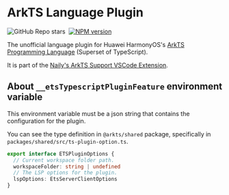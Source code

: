 # ArkTS Language Plugin

![GitHub Repo stars](https://img.shields.io/github/stars/groupguanfang/arkTS?style=flat)&nbsp;
[![NPM version](https://img.shields.io/npm/v/@arkts/language-plugin?color=a1b858)](https://www.npmjs.com/package/@arkts/language-plugin)

The unofficial language plugin for Huawei HarmonyOS's [ArkTS Programming Language](https://developer.huawei.com/consumer/cn/arkts) (Superset of TypeScript).

It is part of the [Naily's ArkTS Support VSCode Extension](https://github.com/Groupguanfang/arkTS).

## About `__etsTypescriptPluginFeature` environment variable

This environment variable must be a json string that contains the configuration for the plugin.

You can see the type definition in `@arkts/shared` package, specifically in `packages/shared/src/ts-plugin-option.ts`.

```ts
export interface ETSPluginOptions {
  // Current workspace folder path.
  workspaceFolder: string | undefined
  // The LSP options for the plugin.
  lspOptions: EtsServerClientOptions
}
```
